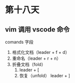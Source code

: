 # 第十八天

## vim 调用 vscode 命令

comands 字段

1. 格式化文档（leader + f + d）
2. 重命名（leader + r + n）
3. 折叠文档（fold）
   1. leader + [
   2. 恢复（unfold） leader + ]
